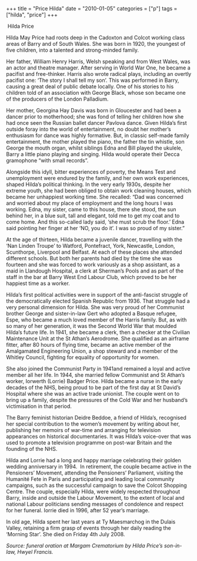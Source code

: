 +++
title = "Price Hilda"
date = "2010-01-05"
categories = ["p"]
tags = ["hilda", "price"]
+++

 Hilda Price

Hilda May Price had roots deep in the Cadoxton and Colcot working class areas of Barry and of South Wales. She was born in 1920, the youngest of five children, into a talented and strong-minded family. 

Her father, William Henry Harris, Welsh speaking and from West Wales, was an actor and theatre manager. After serving in World War One, he became a pacifist and free-thinker. Harris also wrote radical plays, including an overtly pacifist one: ‘The story I shall tell my son’. This was performed in Barry, causing a great deal of public debate locally. One of his stories to his children told of an association with George Black, whose son became one of the producers of the London Palladium.

Her mother, Georgina Hay Davis was born in Gloucester and had been a dancer prior to motherhood; she was fond of telling her children how she had once seen the Russian ballet dancer Pavlova dance. Given Hilda’s first outside foray into the world of entertainment, no doubt her mother’s enthusiasm for dance was highly formative. But, in classic self-made family entertainment, the mother played the piano, the father the tin whistle, son George the mouth organ, whilst siblings Edna and Bill played the ukulele, Barry a little piano playing and singing. Hilda would operate their Decca gramophone “with small records”.

Alongside this idyll, bitter experiences of poverty, the Means Test and unemployment were endured by the family, and her own work experiences, shaped Hilda’s political thinking. In the very early 1930s, despite her extreme youth, she had been obliged to obtain work cleaning houses, which became her unhappiest working time. She recalled: “Dad was concerned and worried about my place of employment and the long hours I was working. Edna, my sister, came to this house, there she stood, the sun behind her, in a blue suit, tall and elegant, told me to get my coat and to come home. And this so-called lady said, ‘she must scrub the floor.’ Edna said pointing her finger at her ‘NO, you do it’. I was so proud of my sister.”

At the age of thirteen, Hilda became a juvenile dancer, travelling with the ‘Nan Linden Troupe’ to Watford, Pontefract, York, Newcastle, London, Scunthorpe, Liverpool and Belfast. At each of these places she attended different schools. But both her parents had died by the time she was fourteen and she was forced to work variously as a shop assistant, as a maid in Llandough Hospital, a clerk at Sherman’s Pools and as part of the staff in the bar at Barry West End Labour Club, which proved to be her happiest time as a worker.

Hilda’s first political activities were in support of the anti-fascist struggle of the democratically elected Spanish Republic from 1936. That struggle had a very personal dimension for Hilda. She was very proud of her Communist brother George and sister-in-law Gert who adopted a Basque refugee, Espe, who became a much loved member of the Harris family. But, as with so many of her generation, it was the Second World War that moulded Hilda’s future life. In 1941, she became a clerk, then a checker at the Civilian Maintenance Unit at the St Athan’s Aerodrome. She qualified as an airframe fitter, after 80 hours of flying time, became an active member of the Amalgamated Engineering Union, a shop steward and a member of the Whitley Council, fighting for equality of opportunity for women.

She also joined the Communist Party in 1941and remained a loyal and active member all her life. In 1944, she married fellow Communist and St Athan’s worker, Iorwerth (Lorrie) Badger Price. Hilda became a nurse in the early decades of the NHS, being proud to be part of the first day at St David’s Hospital where she was an active trade unionist. The couple went on to bring up a family, despite the pressures of the Cold War and her husband’s victimisation in that period.

The Barry feminist historian Deidre Beddoe, a friend of Hilda’s, recognised her special contribution to the women’s movement by writing about her, publishing her memoirs of war-time and arranging for television appearances on historical documentaries. It was Hilda’s voice-over that was used to promote a television programme on post-war Britain and the founding of the NHS.

Hilda and Lorrie had a long and happy marriage celebrating their golden wedding anniversary in 1994.  In retirement, the couple became active in the Pensioners’ Movement, attending the Pensioners’ Parliament, visiting the Humanité Fete in Paris and participating and leading local community campaigns, such as the successful campaign to save the Colcot Shopping Centre. The couple, especially Hilda, were widely respected throughout Barry, inside and outside the Labour Movement, to the extent of local and national Labour politicians sending messages of condolence and respect for her funeral. Iorrie died in 1996, after 52 year’s marriage.  

In old age, Hilda spent her last years at Ty Maesmarchog in the Dulais Valley, retaining a firm grasp of events through her daily reading the ‘Morning Star’. She died on Friday 4th July 2008.

_Source: funeral oration at Margam Crematorium by Hilda Price’s son-in-law, Hwyel Francis._
